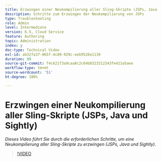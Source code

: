 ```yaml
---
title: Erzwingen einer Neukompilierung aller Sling-Skripte (JSPs, Java und Sightly)
description: Schritte zum Erzwingen der Neukompilierung von JSPs
type: Troubleshooting
role: Admin
level: Intermediate
version: 6.5, Cloud Service
feature: Authoring
topic: Administration
index: y
doc-type: Technical Video
exl-id: ab32fa37-065f-4c89-929c-eeb9526e1139
duration: 89
source-git-commit: f4c621f3a9caa8c2c64b8323312343fe421a5aee
workflow-type: tm+mt
source-wordcount: '51'
ht-degree: 100%

---
```


# Erzwingen einer Neukompilierung aller Sling-Skripte (JSPs, Java und Sightly)

*Dieses Video führt Sie durch die erforderlichen Schritte, um eine Neukompilierung aller Sling-Skripte zu erzwingen (JSPs, Java und Sightly).*

>[!VIDEO](https://video.tv.adobe.com/v/335464?quality=12&learn=on)
